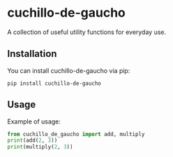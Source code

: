 # cuchillo-de-gaucho 
 
A collection of useful utility functions for everyday use. 
 
## Installation 
You can install cuchillo-de-gaucho via pip: 
 
``` 
pip install cuchillo-de-gaucho 
``` 
 
## Usage 
Example of usage: 
 
```python 
from cuchillo_de_gaucho import add, multiply 
print(add(2, 3)) 
print(multiply(2, 3)) 
``` 
